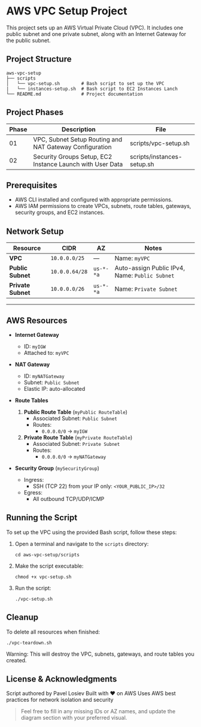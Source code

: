 # AWS VPC Setup Project

This project sets up an AWS Virtual Private Cloud (VPC). It includes one public subnet and one private subnet, along with an Internet Gateway for the public subnet.

## Project Structure

```
aws-vpc-setup
├── scripts
│   └── vpc-setup.sh        # Bash script to set up the VPC
|   └── instances-setup.sh  # Bash script to EC2 Instances Lanch
└── README.md               # Project documentation
```
## Project Phases

| Phase | Description                                                  | File                        |
|-------|--------------------------------------------------------------|-----------------------------|
| 01    | VPC, Subnet Setup Routing and NAT Gateway Configuration      | scripts/vpc-setup.sh        |
| 02    | Security Groups Setup, EC2 Instance Launch with User Data    | scripts/instances-setup.sh  |


## Prerequisites

- AWS CLI installed and configured with appropriate permissions.
- AWS IAM permissions to create VPCs, subnets, route tables, gateways, security groups, and EC2 instances.

## Network Setup

| Resource            | CIDR             | AZ           | Notes                                          |
|---------------------|------------------|--------------|------------------------------------------------|
| **VPC**             | `10.0.0.0/25`    | —            | Name: `myVPC`                                  |
| **Public Subnet**   | `10.0.0.64/28`   | `us-*-*a`    | Auto-assign Public IPv4, Name: `Public Subnet` |
| **Private Subnet**  | `10.0.0.0/26`    | `us-*-*a`    | Name: `Private Subnet`                         |

---

## AWS Resources

- **Internet Gateway**  
  - ID: `myIGW`  
  - Attached to: `myVPC`

- **NAT Gateway**  
  - ID: `myNATGateway`  
  - Subnet: `Public Subnet`  
  - Elastic IP: auto-allocated

- **Route Tables**  
  1. **Public Route Table** (`myPublic RouteTable`)  
     - Associated Subnet: `Public Subnet`  
     - Routes:  
       - `0.0.0.0/0` → `myIGW`  
  2. **Private Route Table** (`myPrivate RouteTable`)  
     - Associated Subnet: `Private Subnet`  
     - Routes:  
       - `0.0.0.0/0` → `myNATGateway`

- **Security Group** (`mySecurityGroup`)  
  - Ingress:  
    - SSH (TCP 22) from your IP only: `<YOUR_PUBLIC_IP>/32`  
  - Egress:  
    - All outbound TCP/UDP/ICMP


## Running the Script

To set up the VPC using the provided Bash script, follow these steps:

1. Open a terminal and navigate to the `scripts` directory:
   ```
   cd aws-vpc-setup/scripts
   ```

2. Make the script executable:
   ```
   chmod +x vpc-setup.sh
   ```

3. Run the script:
   ```
   ./vpc-setup.sh
   ```

## Cleanup
To delete all resources when finished:
```
./vpc-teardown.sh
```
Warning: This will destroy the VPC, subnets, gateways, and route tables you created.

## License & Acknowledgments

Script authored by Pavel Losiev
Built with ❤️ on AWS
Uses AWS best practices for network isolation and security

> Feel free to fill in any missing IDs or AZ names, and update the diagram section with your preferred visual.